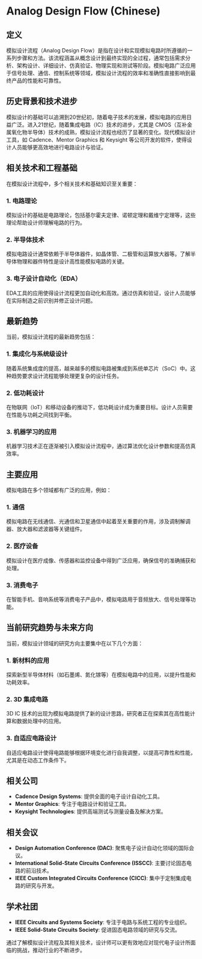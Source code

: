 # Analog Design Flow (Chinese)

## 定义
模拟设计流程（Analog Design Flow）是指在设计和实现模拟电路时所遵循的一系列步骤和方法。该流程涵盖从概念设计到最终实现的全过程，通常包括需求分析、架构设计、详细设计、仿真验证、物理实现和测试等阶段。模拟电路广泛应用于信号处理、通信、控制系统等领域，模拟设计流程的效率和准确性直接影响到最终产品的性能和可靠性。

## 历史背景和技术进步
模拟设计的基础可以追溯到20世纪初，随着电子技术的发展，模拟电路的应用日益广泛。进入21世纪，随着集成电路（IC）技术的进步，尤其是 CMOS（互补金属氧化物半导体）技术的成熟，模拟设计流程也经历了显著的变化。现代模拟设计工具，如 Cadence、Mentor Graphics 和 Keysight 等公司开发的软件，使得设计人员能够更高效地进行电路设计与验证。

## 相关技术和工程基础
在模拟设计流程中，多个相关技术和基础知识至关重要：

### 1. 电路理论
模拟设计的基础是电路理论，包括基尔霍夫定律、诺顿定理和戴维宁定理等，这些理论帮助设计师理解电路的行为。

### 2. 半导体技术
模拟电路设计通常依赖于半导体器件，如晶体管、二极管和运算放大器等。了解半导体物理和器件特性是设计高性能模拟电路的关键。

### 3. 电子设计自动化（EDA）
EDA工具的应用使得设计流程更加自动化和高效。通过仿真和验证，设计人员能够在实际制造之前识别并修正设计问题。

## 最新趋势
当前，模拟设计流程的最新趋势包括：

### 1. 集成化与系统级设计
随着系统集成度的提高，越来越多的模拟电路被集成到系统单芯片（SoC）中。这种趋势要求设计流程能够处理更复杂的设计任务。

### 2. 低功耗设计
在物联网（IoT）和移动设备的推动下，低功耗设计成为重要目标。设计人员需要在性能与功耗之间找到平衡。

### 3. 机器学习的应用
机器学习技术正在逐渐被引入模拟设计流程中，通过算法优化设计参数和提高仿真效率。

## 主要应用
模拟电路在多个领域都有广泛的应用，例如：

### 1. 通信
模拟电路在无线通信、光通信和卫星通信中起着至关重要的作用，涉及调制解调器、放大器和滤波器等关键组件。

### 2. 医疗设备
模拟设计在医疗成像、传感器和监控设备中得到广泛应用，确保信号的准确捕获和处理。

### 3. 消费电子
在智能手机、音响系统等消费电子产品中，模拟电路用于音频放大、信号处理等功能。

## 当前研究趋势与未来方向
当前，模拟设计领域的研究方向主要集中在以下几个方面：

### 1. 新材料的应用
探索新型半导体材料（如石墨烯、氮化镓等）在模拟电路中的应用，以提升性能和功耗效率。

### 2. 3D 集成电路
3D IC 技术的出现为模拟电路提供了新的设计思路，研究者正在探索其在高性能计算和数据处理中的应用。

### 3. 自适应电路设计
自适应电路设计使得电路能够根据环境变化进行自我调整，以提高可靠性和性能，尤其是在动态工作条件下。

## 相关公司
- **Cadence Design Systems**: 提供全面的电子设计自动化工具。
- **Mentor Graphics**: 专注于电路设计和验证工具。
- **Keysight Technologies**: 提供高端测试与测量设备及解决方案。

## 相关会议
- **Design Automation Conference (DAC)**: 聚焦电子设计自动化领域的国际会议。
- **International Solid-State Circuits Conference (ISSCC)**: 主要讨论固态电路的前沿技术。
- **IEEE Custom Integrated Circuits Conference (CICC)**: 集中于定制集成电路的研究与开发。

## 学术社团
- **IEEE Circuits and Systems Society**: 专注于电路与系统工程的专业组织。
- **IEEE Solid-State Circuits Society**: 促进固态电路领域的研究与交流。
  
通过了解模拟设计流程及其相关技术，设计师可以更有效地应对现代电子设计所面临的挑战，推动行业的不断进步。